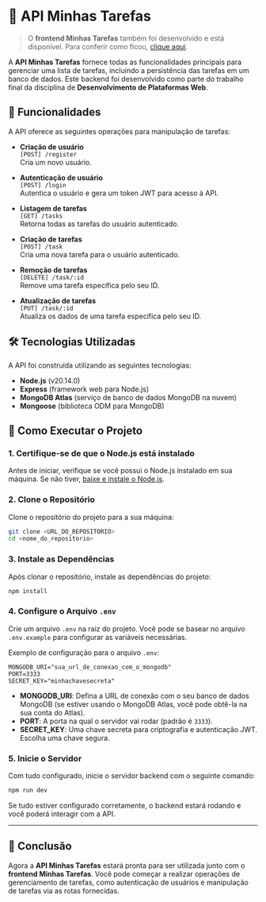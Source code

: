# 🚀 **API Minhas Tarefas**

> O **frontend Minhas Tarefas** também foi desenvolvido e está disponível. Para conferir como ficou, [clique aqui](https://github.com/matheus-programmer/trabalho_final-front).

A **API Minhas Tarefas** fornece todas as funcionalidades principais para gerenciar uma lista de tarefas, incluindo a persistência das tarefas em um banco de dados. Este backend foi desenvolvido como parte do trabalho final da disciplina de **Desenvolvimento de Plataformas Web**.

## 🔧 Funcionalidades

A API oferece as seguintes operações para manipulação de tarefas:

- **Criação de usuário**  
  `[POST] /register`  
  Cria um novo usuário.

- **Autenticação de usuário**  
  `[POST] /login`  
  Autentica o usuário e gera um token JWT para acesso à API.

- **Listagem de tarefas**  
  `[GET] /tasks`  
  Retorna todas as tarefas do usuário autenticado.

- **Criação de tarefas**  
  `[POST] /task`  
  Cria uma nova tarefa para o usuário autenticado.

- **Remoção de tarefas**  
  `[DELETE] /task/:id`  
  Remove uma tarefa específica pelo seu ID.

- **Atualização de tarefas**  
  `[PUT] /task/:id`  
  Atualiza os dados de uma tarefa específica pelo seu ID.

## 🛠️ Tecnologias Utilizadas

A API foi construída utilizando as seguintes tecnologias:

- **Node.js** (v20.14.0)
- **Express** (framework web para Node.js)
- **MongoDB Atlas** (serviço de banco de dados MongoDB na nuvem)
- **Mongoose** (biblioteca ODM para MongoDB)

## 🏁 Como Executar o Projeto

### 1. **Certifique-se de que o Node.js está instalado**

Antes de iniciar, verifique se você possui o Node.js instalado em sua máquina. Se não tiver, [baixe e instale o Node.js](https://nodejs.org/).

### 2. **Clone o Repositório**

Clone o repositório do projeto para a sua máquina:

```bash
git clone <URL_DO_REPOSITORIO>
cd <nome_do_repositorio>
```

### 3. **Instale as Dependências**

Após clonar o repositório, instale as dependências do projeto:

```bash
npm install
```

### 4. **Configure o Arquivo `.env`**

Crie um arquivo `.env` na raiz do projeto. Você pode se basear no arquivo `.env.example` para configurar as variáveis necessárias. 

Exemplo de configuração para o arquivo `.env`:

```
MONGODB_URI="sua_url_de_conexao_com_o_mongodb"
PORT=3333
SECRET_KEY="minhachavesecreta"
```

- **MONGODB_URI**: Defina a URL de conexão com o seu banco de dados MongoDB (se estiver usando o MongoDB Atlas, você pode obtê-la na sua conta do Atlas).
- **PORT**: A porta na qual o servidor vai rodar (padrão é `3333`).
- **SECRET_KEY**: Uma chave secreta para criptografia e autenticação JWT. Escolha uma chave segura.

### 5. **Inicie o Servidor**

Com tudo configurado, inicie o servidor backend com o seguinte comando:

```bash
npm run dev
```

Se tudo estiver configurado corretamente, o backend estará rodando e você poderá interagir com a API.

---

## 📄 Conclusão

Agora a **API Minhas Tarefas** estará pronta para ser utilizada junto com o **frontend Minhas Tarefas**. Você pode começar a realizar operações de gerenciamento de tarefas, como autenticação de usuários e manipulação de tarefas via as rotas fornecidas.